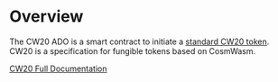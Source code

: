 # Overview

The CW20 ADO is a smart contract to initiate a [standard CW20 token](https://github.com/CosmWasm/cw-plus/blob/main/packages/cw20/README.md). CW20 is a specification for fungible tokens based on CosmWasm.

[CW20 Full Documentation](https://docs.andromedaprotocol.io/andromeda/andromeda-digital-objects/cw20)



